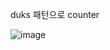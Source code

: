 duks 패턴으로 counter 

![image](https://user-images.githubusercontent.com/49738628/96851540-19c4ad80-1493-11eb-8906-f3750bcd9d61.png)
